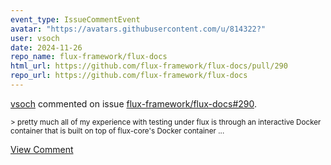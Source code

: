 ```yaml
---
event_type: IssueCommentEvent
avatar: "https://avatars.githubusercontent.com/u/814322?"
user: vsoch
date: 2024-11-26
repo_name: flux-framework/flux-docs
html_url: https://github.com/flux-framework/flux-docs/pull/290
repo_url: https://github.com/flux-framework/flux-docs
---
```


<a href='https://github.com/vsoch' target='_blank'>vsoch</a> commented on issue <a href='https://github.com/flux-framework/flux-docs/pull/290' target='_blank'>flux-framework/flux-docs#290</a>.

<small>> pretty much all of my experience with testing under flux is through an interactive Docker container that is built on top of flux-core's Docker container...</small>

<a href='https://github.com/flux-framework/flux-docs/pull/290' target='_blank'>View Comment</a>
